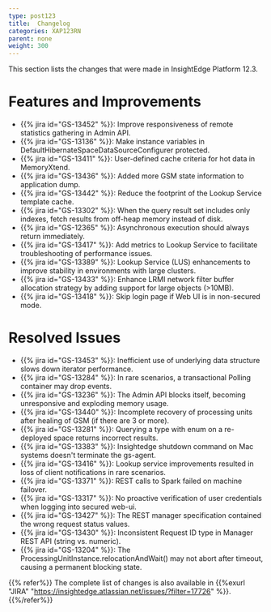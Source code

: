 ```yaml
---
type: post123
title:  Changelog
categories: XAP123RN
parent: none
weight: 300
---
```


This section lists the changes that were made in InsightEdge Platform 12.3.

# Features and Improvements

- {{% jira id="GS-13452" %}}: Improve responsiveness of remote statistics gathering in Admin API.
- {{% jira id="GS-13136" %}}: Make instance variables in DefaultHibernateSpaceDataSourceConfigurer protected.
- {{% jira id="GS-13411" %}}: User-defined cache criteria for hot data in MemoryXtend.
- {{% jira id="GS-13436" %}}: Added more GSM state information to application dump.
- {{% jira id="GS-13442" %}}: Reduce the footprint of the Lookup Service template cache.
- {{% jira id="GS-13302" %}}: When the query result set includes only indexes, fetch results from off-heap memory instead of disk.
- {{% jira id="GS-12365" %}}: Asynchronous execution should always return immediately.
- {{% jira id="GS-13417" %}}: Add metrics to Lookup Service to facilitate troubleshooting of performance issues.
- {{% jira id="GS-13389" %}}: Lookup Service (LUS) enhancements to improve stability in environments with large clusters.
- {{% jira id="GS-13433" %}}: Enhance LRMI network filter buffer allocation strategy by adding support for large objects (>10MB).
- {{% jira id="GS-13418" %}}: Skip login page if Web UI is in non-secured mode.

# Resolved Issues

- {{% jira id="GS-13453" %}}: Inefficient use of underlying data structure slows down iterator performance.
- {{% jira id="GS-13284" %}}: In rare scenarios, a transactional Polling container may drop events.
- {{% jira id="GS-13236" %}}: The Admin API blocks itself, becoming unresponsive and exploding memory usage.
- {{% jira id="GS-13440" %}}: Incomplete recovery of processing units after healing of GSM (if there are 3 or more).
- {{% jira id="GS-13281" %}}: Querying a type with enum on a re-deployed space returns incorrect results.
- {{% jira id="GS-13383" %}}: Insightedge shutdown command on Mac systems doesn't terminate the gs-agent.
- {{% jira id="GS-13416" %}}: Lookup service improvements resulted in loss of client notifications in rare scenarios.
- {{% jira id="GS-13371" %}}: REST calls to Spark failed on machine failover.
- {{% jira id="GS-13317" %}}: No proactive verification of user credentials when logging into secured web-ui.
- {{% jira id="GS-13427" %}}: The REST manager specification contained the wrong request status values.
- {{% jira id="GS-13430" %}}: Inconsistent Request ID type in Manager REST API (string vs. numeric).
- {{% jira id="GS-13204" %}}: The ProcessingUnitInstance.relocationAndWait() may not abort after timeout, causing a permanent blocking state.

{{% refer%}}
The complete list of changes is also available in {{%exurl "JIRA" "https://insightedge.atlassian.net/issues/?filter=17726" %}}.
{{%/refer%}}